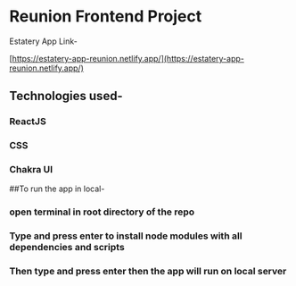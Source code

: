 # Reunion Frontend Project

Estatery App Link-
<!-- Open [http://localhost:3000](http://localhost:3000)  -->
[https://estatery-app-reunion.netlify.app/](https://estatery-app-reunion.netlify.app/)

## Technologies used-
### ReactJS
### CSS
### Chakra UI

##To run the app in local-
### open terminal in root directory of the repo
### Type <npm install> and press enter to install node modules with all dependencies and scripts
### Then type <npm start> and press enter then the app will run on local server


